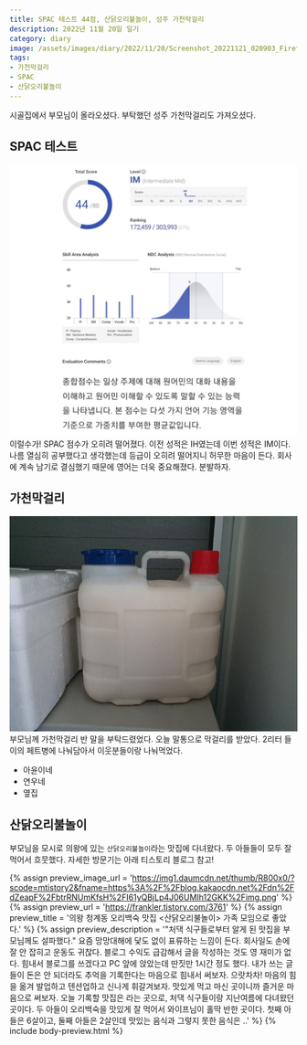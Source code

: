 ```yaml
---
title: SPAC 테스트 44점, 산닭오리불놀이, 성주 가천막걸리
description: 2022년 11월 20일 일기
category: diary
image: /assets/images/diary/2022/11/20/Screenshot_20221121_020903_Firefox.jpg
tags:
- 가천막걸리
- SPAC
- 산닭오리불놀이
---
```


시골집에서 부모님이 올라오셨다. 
부탁했던 성주 가천막걸리도 가져오셨다. 

SPAC 테스트
---
![SPAC 테스트 결과](/assets/images/diary/2022/11/20/Screenshot_20221121_020903_Firefox.jpg 'SPAC 테스트 결과')
이럴수가! SPAC 점수가 오히려 떨어졌다. 
이전 성적은 IH였는데 이번 성적은 IM이다. 
나름 열심히 공부했다고 생각했는데 등급이 오히려 떨어지니 허무한 마음이 든다. 
회사에 계속 남기로 결심했기 때문에 영어는 더욱 중요해졌다. 
분발하자. 

가천막걸리
---
![](/assets/images/diary/2022/11/20/20221120_155232-성주-가천막걸리-반말.jpg)
부모님께 가천막걸리 반 말을 부탁드렸었다. 
오늘 말통으로 막걸리를 받았다. 
2리터 들이의 페트병에 나눠담아서 이웃분들이랑 나눠먹었다. 

- 아윤이네
- 연우네
- 옆집


산닭오리불놀이
---
부모님을 모시로 의왕에 있는 `산닭오리불놀이`라는 맛집에 다녀왔다.
두 아들들이 모두 잘 먹어서 흐뭇했다. 
자세한 방문기는 아래 티스토리 블로그 참고! 


{% assign preview_image_url = 'https://img1.daumcdn.net/thumb/R800x0/?scode=mtistory2&fname=https%3A%2F%2Fblog.kakaocdn.net%2Fdn%2FdZeapF%2FbtrRNUmKfsH%2FI61yQBjLp4J06UMIh12GKK%2Fimg.png' %}
{% assign preview_url = 'https://frankler.tistory.com/3761' %}
{% assign preview_title = '의왕 청계동 오리백숙 맛집 &lt;산닭오리불놀이&gt; 가족 모임으로 좋았다.' %}
{% assign preview_description = '&quot;처댁 식구들로부터 알게 된 맛집을 부모님께도 설파했다.&quot; 요즘 망망대해에 닻도 없이 표류하는 느낌이 든다. 회사일도 손에 잘 안 잡히고 운동도 귀찮다. 블로그 수익도 급감해서 글을 작성하는 것도 영 재미가 없다. 힘내서 블로그를 쓰겠다고 PC 앞에 앉았는데 딴짓만 1시간 정도 했다. 내가 쓰는 글들이 돈은 안 되더라도 추억을 기록한다는 마음으로 힘내서 써보자. 으랏차차! 마음의 힘을 옮겨 발업하고 텐션업하고 신나게 휘갈겨보자. 맛있게 먹고 마신 곳이니까 즐거운 마음으로 써보자. 오늘 기록할 맛집은 라는 곳으로, 처댁 식구들이랑 지난여름에 다녀왔던 곳이다. 두 아들이 오리백숙을 맛있게 잘 먹어서 와이프님이 홀딱 반한 곳이다. 첫째 아들은 6살이고, 둘째 아들은 2살인데 맛있는 음식과 그렇지 못한 음식은 ..' %}
{% include body-preview.html %}